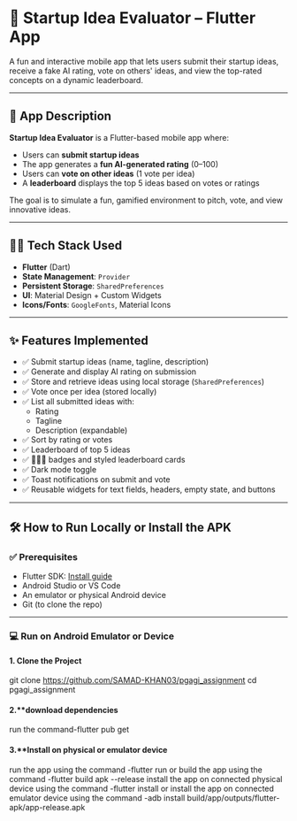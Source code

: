 # 🚀 Startup Idea Evaluator – Flutter App

A fun and interactive mobile app that lets users submit their startup ideas, receive a fake AI rating, vote on others' ideas, and view the top-rated concepts on a dynamic leaderboard.

---

## 📱 App Description

**Startup Idea Evaluator** is a Flutter-based mobile app where:
- Users can **submit startup ideas**
- The app generates a **fun AI-generated rating** (0–100)
- Users can **vote on other ideas** (1 vote per idea)
- A **leaderboard** displays the top 5 ideas based on votes or ratings

The goal is to simulate a fun, gamified environment to pitch, vote, and view innovative ideas.

---

## 🧑‍💻 Tech Stack Used

- **Flutter** (Dart)
- **State Management**: `Provider`
- **Persistent Storage**: `SharedPreferences`
- **UI**: Material Design + Custom Widgets
- **Icons/Fonts**: `GoogleFonts`, Material Icons

---

## ✨ Features Implemented

- ✅ Submit startup ideas (name, tagline, description)
- ✅ Generate and display AI rating on submission
- ✅ Store and retrieve ideas using local storage (`SharedPreferences`)
- ✅ Vote once per idea (stored locally)
- ✅ List all submitted ideas with:
  - Rating
  - Tagline
  - Description (expandable)
- ✅ Sort by rating or votes
- ✅ Leaderboard of top 5 ideas
- ✅ 🥇🥈🥉 badges and styled leaderboard cards
- ✅ Dark mode toggle
- ✅ Toast notifications on submit and vote
- ✅ Reusable widgets for text fields, headers, empty state, and buttons

---

## 🛠️ How to Run Locally or Install the APK

### ✅ Prerequisites
- Flutter SDK: [Install guide](https://docs.flutter.dev/get-started/install)
- Android Studio or VS Code
- An emulator or physical Android device
- Git (to clone the repo)

---

### 💻 Run on Android Emulator or Device

#### 1. **Clone the Project**
git clone https://github.com/SAMAD-KHAN03/pgagi_assignment
cd pgagi_assignment 

#### 2.**download dependencies
run the command-flutter pub get

#### 3.**Install on physical or emulator device
run the app using the command -flutter run
or
build the app using the command -flutter build apk --release
install the app on connected physical device using the command -flutter install
or
install the app on connected emulator device using the command -adb install build/app/outputs/flutter-apk/app-release.apk
